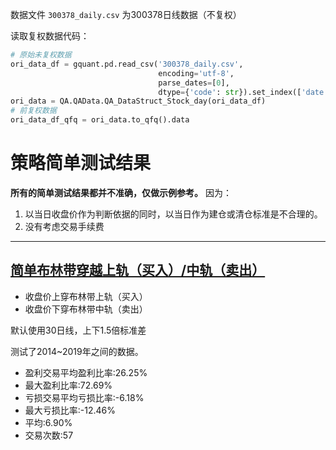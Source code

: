 数据文件 `300378_daily.csv` 为300378日线数据（不复权）

读取复权数据代码：

```python
# 原始未复权数据
ori_data_df = gquant.pd.read_csv('300378_daily.csv', 
                                 encoding='utf-8', 
                                 parse_dates=[0], 
                                 dtype={'code': str}).set_index(['date', 'code'])
ori_data = QA.QAData.QA_DataStruct_Stock_day(ori_data_df)
# 前复权数据
ori_data_df_qfq = ori_data.to_qfq().data
```

# 策略简单测试结果

**所有的简单测试结果都并不准确，仅做示例参考。** 因为：

1. 以当日收盘价作为判断依据的同时，以当日作为建仓或清仓标准是不合理的。
2. 没有考虑交易手续费

---

## [简单布林带穿越上轨（买入）/中轨（卖出）](%E7%AD%96%E7%95%A5%E6%B5%8B%E8%AF%95-%E5%B8%83%E6%9E%97%E5%B8%A6.ipynb#%E7%AE%80%E5%8D%95%E5%B8%83%E6%9E%97%E5%B8%A6%E7%A9%BF%E8%B6%8A%E4%B8%8A%E8%BD%A8%EF%BC%88%E4%B9%B0%E5%85%A5%EF%BC%89/%E4%B8%AD%E8%BD%A8%EF%BC%88%E5%8D%96%E5%87%BA%EF%BC%89)

- 收盘价上穿布林带上轨（买入）
- 收盘价下穿布林带中轨（卖出）

默认使用30日线，上下1.5倍标准差

测试了2014~2019年之间的数据。

- 盈利交易平均盈利比率:26.25%
- 最大盈利比率:72.69%
- 亏损交易平均亏损比率:-6.18%
- 最大亏损比率:-12.46%
- 平均:6.90%
- 交易次数:57
